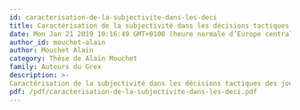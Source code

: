 ```yaml
---
id: caracterisation-de-la-subjectivite-dans-les-deci
title: Caractérisation de la subjectivité dans les décisions tactiques des joueurs d'elite 1 en rugby
date: Mon Jan 21 2019 10:16:49 GMT+0100 (heure normale d’Europe centrale)
author_id: mouchet-alain
author: Mouchet Alain
category: Thèse de Alain Mouchet 
family: Auteurs du Grex
description: >-
Caractérisation de la subjectivité dans les décisions tactiques des joueurs d'elite 1 en rugby. Thèse soutenue le 19/12/03 
pdf: /pdf/caracterisation-de-la-subjectivite-dans-les-deci.pdf
---
```

